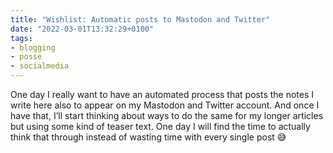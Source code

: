 ```yaml
---
title: "Wishlist: Automatic posts to Mastodon and Twitter"
date: "2022-03-01T13:32:29+0100"
tags:
- blogging
- posse
- socialmedia
---
```


One day I really want to have an automated process that posts the notes I write here also to appear on my Mastodon and Twitter account. And once I have that, I’ll start thinking about ways to do the same for my longer articles but using some kind of teaser text. One day I will find the time to actually think that through instead of wasting time with every single post 😅
